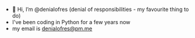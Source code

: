- 👋 Hi, I’m @denialofres (denial of responsibilities - my favourite thing to do)
- I've been coding in Python for a few years now
- my email is denialofres@pm.me


<!---
denialofres/denialofres is a ✨ special ✨ repository because its `README.md` (this file) appears on your GitHub profile.
You can click the Preview link to take a look at your changes.
--->
